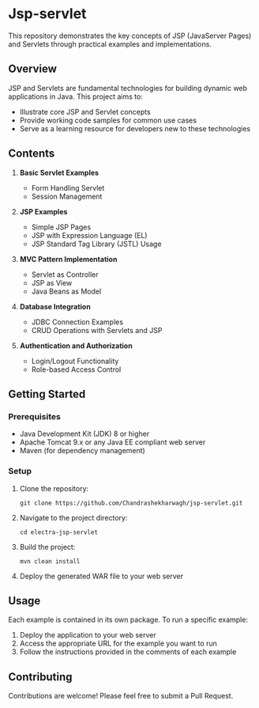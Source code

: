
# Jsp-servlet

This repository demonstrates the key concepts of JSP (JavaServer Pages) and Servlets through practical examples and implementations.

## Overview

JSP and Servlets are fundamental technologies for building dynamic web applications in Java. This project aims to:

- Illustrate core JSP and Servlet concepts
- Provide working code samples for common use cases
- Serve as a learning resource for developers new to these technologies

## Contents

1. **Basic Servlet Examples**
   - Form Handling Servlet
   - Session Management

2. **JSP Examples**
   - Simple JSP Pages
   - JSP with Expression Language (EL)
   - JSP Standard Tag Library (JSTL) Usage

3. **MVC Pattern Implementation**
   - Servlet as Controller
   - JSP as View
   - Java Beans as Model

4. **Database Integration**
   - JDBC Connection Examples
   - CRUD Operations with Servlets and JSP

5. **Authentication and Authorization**
   - Login/Logout Functionality
   - Role-based Access Control

## Getting Started

### Prerequisites
- Java Development Kit (JDK) 8 or higher
- Apache Tomcat 9.x or any Java EE compliant web server
- Maven (for dependency management)

### Setup
1. Clone the repository:
   ```
   git clone https://github.com/Chandrashekharwagh/jsp-servlet.git
   ```
2. Navigate to the project directory:
   ```
   cd electra-jsp-servlet
   ```
3. Build the project:
   ```
   mvn clean install
   ```
4. Deploy the generated WAR file to your web server

## Usage

Each example is contained in its own package. To run a specific example:

1. Deploy the application to your web server
2. Access the appropriate URL for the example you want to run
3. Follow the instructions provided in the comments of each example

## Contributing

Contributions are welcome! Please feel free to submit a Pull Request.
